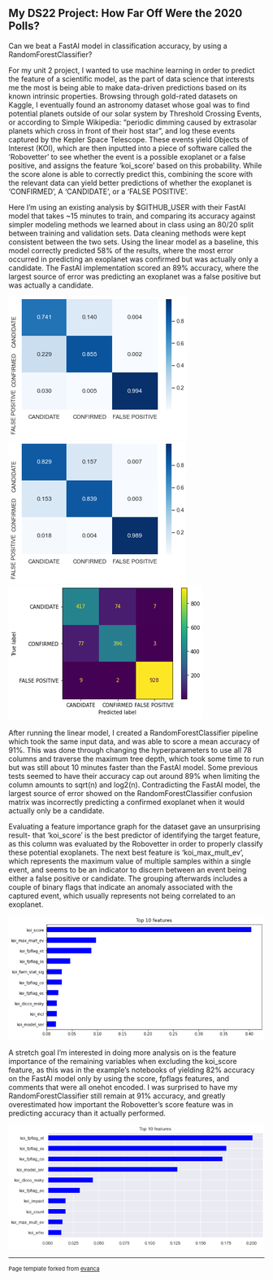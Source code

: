 ## My DS22 Project: How Far Off Were the 2020 Polls? 

Can we beat a FastAI model in classification accuracy, by using a RandomForestClassifier?

For my unit 2 project, I wanted to use machine learning in order to predict the feature of a scientific model, as the part of data science that interests me the most is being able to make data-driven predictions based on its known intrinsic properties. Browsing through gold-rated datasets on Kaggle, I eventually found an astronomy dataset whose goal was to find potential planets outside of our solar system by Threshold Crossing Events, or according to Simple Wikipedia: “periodic dimming caused by extrasolar planets which cross in front of their host star”, and log these events captured by the Kepler Space Telescope. These events yield Objects of Interest (KOI), which are then inputted into a piece of software called the ‘Robovetter’ to see whether the event is a possible exoplanet or a false positive, and assigns the feature ‘koi_score’ based on this probability. While the score alone is able to correctly predict this, combining the score with the relevant data can yield better predictions of whether the exoplanet is ‘CONFIRMED’, A ‘CANDIDATE’, or a ‘FALSE POSITIVE’. 

Here I’m using an existing analysis by $GITHUB_USER with their FastAI model that takes ~15 minutes to train, and comparing its accuracy against simpler modeling methods we learned about in class using an 80/20 split between training and validation sets. Data cleaning methods were kept consistent between the two sets. Using the linear model as a baseline, this model correctly predicted 58% of the results, where the most error occurred in predicting an exoplanet was confirmed but was actually only a candidate. The FastAI implementation scored an 89% accuracy, where the largest source of error was predicting an exoplanet was a false positive but was actually a candidate.

<img src="images/1_fastai.png?raw=true"/>

<img src="images/2_rfc.png?raw=true"/>

<img src="images/3_linear.png?raw=true"/>

After running the linear model, I created a RandomForestClassifier pipeline which took the same input data, and was able to score a mean accuracy of 91%. This was done through changing the hyperparameters to use all 78 columns and traverse the maximum tree depth, which took some time to run but was still about 10 minutes faster than the FastAI model. Some previous tests seemed to have their accuracy cap out around 89% when limiting the column amounts to sqrt(n) and log2(n). Contradicting the FastAI model, the largest source of error showed on the RandomForestClassifier confusion matrix was incorrectly predicting a confirmed exoplanet when it would actually only be a candidate. 

Evaluating a feature importance graph for the dataset gave an unsurprising result- that ‘koi_score’ is the best predictor of identifying the target feature, as this column was evaluated by the Robovetter in order to properly classify these potential exoplanets. The next best feature is ‘koi_max_mult_ev’, which represents the maximum value of multiple samples within a single event, and seems to be an indicator to discern between an event being either a false positive or candidate. The grouping afterwards includes a couple of binary flags that indicate an anomaly associated with the captured event, which usually represents not being correlated to an exoplanet. 

<img src="images/4_featimp_score.png?raw=true"/>

A stretch goal I’m interested in doing more analysis on is the feature importance of the remaining variables when excluding the koi_score feature, as this was in the example’s notebooks of yielding 82% accuracy on the FastAI model only by using the score, fpflags features, and comments that were all onehot encoded. I was surprised to have my RandomForestClassifier still remain at 91% accuracy, and greatly overestimated how important the Robovetter’s score feature was in predicting accuracy than it actually performed.

<img src="images/5_featimp_flag.png?raw=true"/>

---
<p style="font-size:11px">Page template forked from <a href="https://github.com/evanca/quick-portfolio">evanca</a></p>
<!-- Remove above link if you don't want to attibute -->
